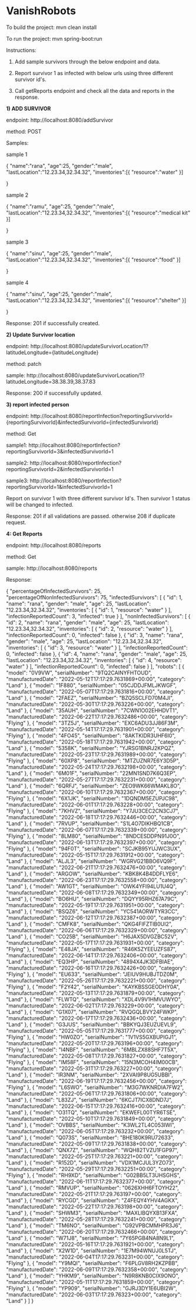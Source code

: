 ﻿# VanishRobots

To build the project: mvn clean install

To run the project: mvn spring-boot:run

Instructions:

1. Add sample survivors through the below endpoint and data.

2. Report survivor 1 as infected with below urls using three different survivor id's.

3. Call getReports endpoint and check all the data and reports in the response.


**1) ADD SURVIVOR**


endpoint:  http://localhost:8080/addSurvivor

method: POST

Samples:

sample 1

{
    "name":"rana",
    "age":25,
    "gender":"male",
    "lastLocation":"12.23.34,32.34.32",
    "inventories":[{
        "resource":"water"
    }]
    
}

sample 2

{
    "name":"ramu",
    "age":25,
    "gender":"male",
    "lastLocation":"12.23.34,32.34.32",
    "inventories":[{
        "resource":"medical kit"
    }]
    
} 

sample 3

{
    "name":"sinu",
    "age":25,
    "gender":"male",
    "lastLocation":"12.23.34,32.34.32",
    "inventories":[{
        "resource":"food"
    }]
    
} 

sample 4

{
    "name":"sinu",
    "age":25,
    "gender":"male",
    "lastLocation":"12.23.34,32.34.32",
    "inventories":[{
        "resource":"shelter"
    }]
    
} 

Response: 201 if successfully created.


**2) Update Survivor location**


endpoint: http://localhost:8080/updateSurvivorLocation/1?latitudeLongitude={latitudeLongitude}

method: patch

sample: http://localhost:8080/updateSurvivorLocation/1?latitudeLongitude=38.38.39,38.37.83

Response: 200 if successfully updated.


**3) report infected person**


endpoint: http://localhost:8080/reportInfection?reportingSurvivorId={reportingSurvivorId}&infectedSurvivorId={infectedSurvivorId}

method: Get

sample1: http://localhost:8080/reportInfection?reportingSurvivorId=3&infectedSurvivorId=1

sample2: http://localhost:8080/reportInfection?reportingSurvivorId=2&infectedSurvivorId=1

sample3: http://localhost:8080/reportInfection?reportingSurvivorId=1&infectedSurvivorId=1

Report on survivor 1 with three different survivor Id's. Then survivor 1 status will be changed to infected.

Response: 201 if all validations are passed. otherwise 208 if duplicate request.


**4: Get Reports**


endpoint: http://localhost:8080/reports

method: Get

sample: http://localhost:8080/reports

Response:

{
    "percentageOfInfectedSurvivors": 25,
    "percentageOfNonInfectedSurvivors": 75,
    "infectedSurvivors": [
        {
            "id": 1,
            "name": "rana",
            "gender": "male",
            "age": 25,
            "lastLocation": "12.23.34,32.34.32",
            "inventories": [
                {
                    "id": 1,
                    "resource": "water"
                }
            ],
            "infectionReportedCount": 3,
            "infected": true
        }
    ],
    "nonInfectedSurvivors": [
        {
            "id": 2,
            "name": "rana",
            "gender": "male",
            "age": 25,
            "lastLocation": "12.23.34,32.34.32",
            "inventories": [
                {
                    "id": 2,
                    "resource": "water"
                }
            ],
            "infectionReportedCount": 0,
            "infected": false
        },
        {
            "id": 3,
            "name": "rana",
            "gender": "male",
            "age": 25,
            "lastLocation": "12.23.34,32.34.32",
            "inventories": [
                {
                    "id": 3,
                    "resource": "water"
                }
            ],
            "infectionReportedCount": 0,
            "infected": false
        },
        {
            "id": 4,
            "name": "rana",
            "gender": "male",
            "age": 25,
            "lastLocation": "12.23.34,32.34.32",
            "inventories": [
                {
                    "id": 4,
                    "resource": "water"
                }
            ],
            "infectionReportedCount": 0,
            "infected": false
        }
    ],
    "robots": [
        {
            "model": "0V9VW",
            "serialNumber": "9TQ2CAINYFHTOUD",
            "manufacturedDate": "2022-05-12T17:17:29.7631869+00:00",
            "category": "Land"
        },
        {
            "model": "1F880",
            "serialNumber": "05CJDDJFMLJKWGF",
            "manufacturedDate": "2022-05-07T17:17:29.7631816+00:00",
            "category": "Land"
        },
        {
            "model": "2FAEZ",
            "serialNumber": "BZQ5SCLFD70M4JI",
            "manufacturedDate": "2022-05-30T17:17:29.763226+00:00",
            "category": "Land"
        },
        {
            "model": "35AUH",
            "serialNumber": "7CWN1O02EHHDVT1",
            "manufacturedDate": "2022-06-22T17:17:29.7632486+00:00",
            "category": "Flying"
        },
        {
            "model": "3TZ5J",
            "serialNumber": "EXC6ADU3JJ86F3M",
            "manufacturedDate": "2022-05-14T17:17:29.7631901+00:00",
            "category": "Flying"
        },
        {
            "model": "4FO45",
            "serialNumber": "8AKTKIDR3UHF6I0",
            "manufacturedDate": "2022-05-18T17:17:29.7631942+00:00",
            "category": "Land"
        },
        {
            "model": "5358K",
            "serialNumber": "YJRSG1BNRJ2KPQZ",
            "manufacturedDate": "2022-05-23T17:17:29.7631989+00:00",
            "category": "Flying"
        },
        {
            "model": "60XP8",
            "serialNumber": "MTZUZNR7E6Y3D5P",
            "manufacturedDate": "2022-05-24T17:17:29.7632198+00:00",
            "category": "Land"
        },
        {
            "model": "6M01F",
            "serialNumber": "22MN1SND7K6Q3EP",
            "manufacturedDate": "2022-05-27T17:17:29.7632231+00:00",
            "category": "Land"
        },
        {
            "model": "6QRFJ",
            "serialNumber": "ZEO9WK66WMAKL8O",
            "manufacturedDate": "2022-06-10T17:17:29.7632367+00:00",
            "category": "Flying"
        },
        {
            "model": "6X1JK",
            "serialNumber": "1DQNDM5EZUPJC98",
            "manufacturedDate": "2022-06-01T17:17:29.763228+00:00",
            "category": "Flying"
        },
        {
            "model": "7KHVZ",
            "serialNumber": "Y7JU3CEC2CN3CJ7",
            "manufacturedDate": "2022-06-18T17:17:29.7632446+00:00",
            "category": "Land"
        },
        {
            "model": "7RVUP",
            "serialNumber": "S1L4O7DIKHBQ1CB",
            "manufacturedDate": "2022-06-07T17:17:29.7632339+00:00",
            "category": "Flying"
        },
        {
            "model": "8LM80",
            "serialNumber": "8NDCESDDPN91J0O",
            "manufacturedDate": "2022-06-13T17:17:29.7632397+00:00",
            "category": "Flying"
        },
        {
            "model": "94F0T",
            "serialNumber": "SCJKB95YUJWC3UX",
            "manufacturedDate": "2022-05-15T17:17:29.7631912+00:00",
            "category": "Land"
        },
        {
            "model": "ALJL3",
            "serialNumber": "WGRVG21BBO6VQ9F",
            "manufacturedDate": "2022-06-21T17:17:29.7632476+00:00",
            "category": "Land"
        },
        {
            "model": "ARGOW",
            "serialNumber": "KBK8K4B4DDFLYE6",
            "manufacturedDate": "2022-06-23T17:17:29.7632558+00:00",
            "category": "Land"
        },
        {
            "model": "AW1GT",
            "serialNumber": "OWK4YFI94LU1U4Q",
            "manufacturedDate": "2022-06-08T17:17:29.7632349+00:00",
            "category": "Land"
        },
        {
            "model": "BO6HU",
            "serialNumber": "DQYY95RHZ67A79C",
            "manufacturedDate": "2022-05-19T17:17:29.7631951+00:00",
            "category": "Land"
        },
        {
            "model": "BSQZ6",
            "serialNumber": "YC541AORWTYR3CC",
            "manufacturedDate": "2022-06-12T17:17:29.7632387+00:00",
            "category": "Land"
        },
        {
            "model": "CMFK8",
            "serialNumber": "QKG4FIFZTIB0UI2",
            "manufacturedDate": "2022-06-06T17:17:29.7632329+00:00",
            "category": "Land"
        },
        {
            "model": "CO25B",
            "serialNumber": "H6JAX5DVGZBC52V",
            "manufacturedDate": "2022-05-17T17:17:29.7631931+00:00",
            "category": "Flying"
        },
        {
            "model": "E48JA",
            "serialNumber": "R46K5ZYEEUZFS87",
            "manufacturedDate": "2022-06-14T17:17:29.7632406+00:00",
            "category": "Land"
        },
        {
            "model": "EQ3HP",
            "serialNumber": "4894X4JK3DFBIAE",
            "manufacturedDate": "2022-06-16T17:17:29.7632426+00:00",
            "category": "Flying"
        },
        {
            "model": "EU633",
            "serialNumber": "JEIUV9HUBJTDZ0M",
            "manufacturedDate": "2022-05-26T17:17:29.7632221+00:00",
            "category": "Flying"
        },
        {
            "model": "F2Y42",
            "serialNumber": "KAYKBSSGEODHY0A",
            "manufacturedDate": "2022-05-13T17:17:29.7631879+00:00",
            "category": "Land"
        },
        {
            "model": "FLWTQ",
            "serialNumber": "XDL4V9V1HMVUWYO",
            "manufacturedDate": "2022-06-02T17:17:29.763229+00:00",
            "category": "Land"
        },
        {
            "model": "G1X07",
            "serialNumber": "RVQGQLBVY24FWKP",
            "manufacturedDate": "2022-06-17T17:17:29.7632436+00:00",
            "category": "Land"
        },
        {
            "model": "G3JUS",
            "serialNumber": "BBKYQJ3EUZUEVL9",
            "manufacturedDate": "2022-05-05T17:17:29.7631777+00:00",
            "category": "Flying"
        },
        {
            "model": "HW0ZO",
            "serialNumber": "1V1VS5GXBUPIGJ1",
            "manufacturedDate": "2022-05-20T17:17:29.763196+00:00",
            "category": "Flying"
        },
        {
            "model": "I4NBF",
            "serialNumber": "6MBLZX88SHF7T5X",
            "manufacturedDate": "2022-05-08T17:17:29.7631827+00:00",
            "category": "Flying"
        },
        {
            "model": "IM58F",
            "serialNumber": "15N3MCOH4IM00CB",
            "manufacturedDate": "2022-05-31T17:17:29.763227+00:00",
            "category": "Land"
        },
        {
            "model": "IR3NM",
            "serialNumber": "2XVAI9P8UG5UBBI",
            "manufacturedDate": "2022-06-19T17:17:29.7632456+00:00",
            "category": "Flying"
        },
        {
            "model": "L6SWO",
            "serialNumber": "M3G7WKNRDIA7FW2",
            "manufacturedDate": "2022-05-06T17:17:29.7631806+00:00",
            "category": "Land"
        },
        {
            "model": "L83ZJ",
            "serialNumber": "6KCJT7ICX8DND7J",
            "manufacturedDate": "2022-06-15T17:17:29.7632416+00:00",
            "category": "Land"
        },
        {
            "model": "O31TQ",
            "serialNumber": "EKWEFL00TYR6TSE",
            "manufacturedDate": "2022-05-10T17:17:29.7631849+00:00",
            "category": "Land"
        },
        {
            "model": "OVBBS",
            "serialNumber": "K3WL2TL4C053IWI",
            "manufacturedDate": "2022-06-05T17:17:29.763232+00:00",
            "category": "Land"
        },
        {
            "model": "Q073S",
            "serialNumber": "BHE180K9RU72633",
            "manufacturedDate": "2022-05-09T17:17:29.7631838+00:00",
            "category": "Land"
        },
        {
            "model": "QNX7Z",
            "serialNumber": "WQH82TVZU1FGP97",
            "manufacturedDate": "2022-05-25T17:17:29.763221+00:00",
            "category": "Land"
        },
        {
            "model": "R152D",
            "serialNumber": "VDX1MCJUL3YZO73",
            "manufacturedDate": "2022-05-29T17:17:29.7632251+00:00",
            "category": "Flying"
        },
        {
            "model": "RH9XD",
            "serialNumber": "G02BB5LT3UHSGHS",
            "manufacturedDate": "2022-06-11T17:17:29.7632377+00:00",
            "category": "Land"
        },
        {
            "model": "RMVUP",
            "serialNumber": "0626XHH6FTOYH22",
            "manufacturedDate": "2022-05-21T17:17:29.763197+00:00",
            "category": "Land"
        },
        {
            "model": "RYCGD",
            "serialNumber": "Z4FEQY4YHV4AGKX",
            "manufacturedDate": "2022-05-22T17:17:29.763198+00:00",
            "category": "Land"
        },
        {
            "model": "SHWM3",
            "serialNumber": "MAXLIBQYXB13FXA",
            "manufacturedDate": "2022-05-28T17:17:29.7632241+00:00",
            "category": "Land"
        },
        {
            "model": "TM6NO",
            "serialNumber": "G92VPBCMMHPR3J6",
            "manufacturedDate": "2022-06-20T17:17:29.7632466+00:00",
            "category": "Land"
        },
        {
            "model": "W71J8",
            "serialNumber": "7Y65PGB4NA8N9L1",
            "manufacturedDate": "2022-05-16T17:17:29.7631921+00:00",
            "category": "Land"
        },
        {
            "model": "X2W1D",
            "serialNumber": "1E7M94WNUJ0L5TJ",
            "manufacturedDate": "2022-06-04T17:17:29.763231+00:00",
            "category": "Flying"
        },
        {
            "model": "Y9MQI",
            "serialNumber": "F6PLGV8RH2KZPBB",
            "manufacturedDate": "2022-06-09T17:17:29.7632358+00:00",
            "category": "Land"
        },
        {
            "model": "YHKM9",
            "serialNumber": "N9R8KNB0CIX9ONO",
            "manufacturedDate": "2022-05-11T17:17:29.7631859+00:00",
            "category": "Flying"
        },
        {
            "model": "YP909",
            "serialNumber": "GJRJ3DY1E6UBI2W",
            "manufacturedDate": "2022-06-03T17:17:29.76323+00:00",
            "category": "Land"
        }
    ]
}



